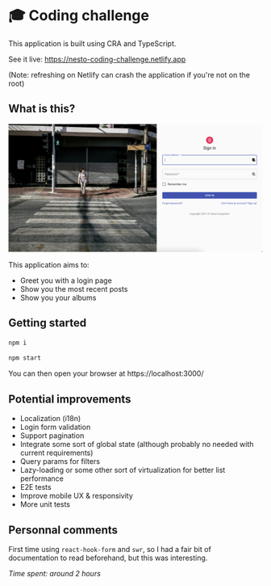 # 🎓 Coding challenge

This application is built using CRA and TypeScript.

See it live:
https://nesto-coding-challenge.netlify.app

(Note: refreshing on Netlify can crash the application if you're not on the root)

## What is this?

<img src="./docs/screenshot.png" />

This application aims to:
- Greet you with a login page
- Show you the most recent posts
- Show you your albums

## Getting started

```bash
npm i
```
```bash
npm start
```

You can then open your browser at https://localhost:3000/

## Potential improvements

- Localization (i18n)
- Login form validation
- Support pagination
- Integrate some sort of global state (although probably no needed with current requirements)
- Query params for filters
- Lazy-loading or some other sort of virtualization for better list performance
- E2E tests
- Improve mobile UX & responsivity
- More unit tests

## Personnal comments

First time using `react-hook-form` and `swr`, so I had a fair bit of documentation to read beforehand, but this was interesting.

_Time spent: around 2 hours_

